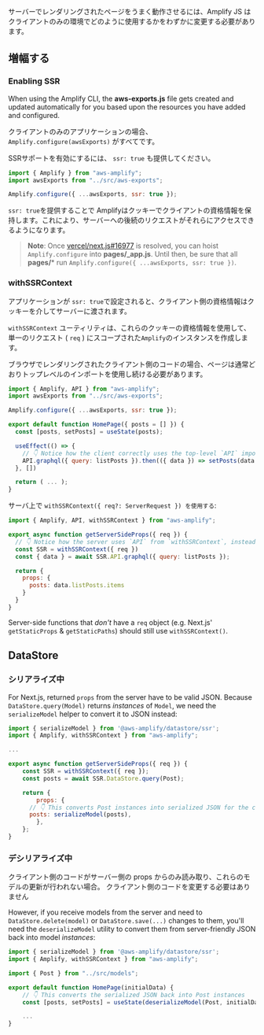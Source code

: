 サーバーでレンダリングされたページをうまく動作させるには、Amplify JS はクライアントのみの環境でどのように使用するかをわずかに変更する必要があります。

## 増幅する

### Enabling SSR

When using the Amplify CLI, the __aws-exports.js__ file gets created and updated automatically for you based upon the resources you have added and configured.

クライアントのみのアプリケーションの場合、 `Amplify.configure(awsExports)` がすべてです。

SSRサポートを有効にするには、 `ssr: true` も提供してください。

```js
import { Amplify } from "aws-amplify";
import awsExports from "../src/aws-exports";

Amplify.configure({ ...awsExports, ssr: true });
```

`ssr: true`を提供することで Amplifyはクッキーでクライアントの資格情報を保持します。これにより、サーバーへの後続のリクエストがそれらにアクセスできるようになります。

> **Note**: Once [vercel/next.js#16977](https://github.com/vercel/next.js/issues/16977) is resolved, you can hoist `Amplify.configure` into **pages/_app.js**.  Until then, be sure that all **pages/*** run `Amplify.configure({ ...awsExports, ssr: true })`.


### withSSRContext

アプリケーションが `ssr: true`で設定されると、クライアント側の資格情報はクッキーを介してサーバーに渡されます。

`withSSRContext` ユーティリティは、これらのクッキーの資格情報を使用して、単一のリクエスト ( `req` ) にスコープされた`Amplify`のインスタンスを作成します。

ブラウザでレンダリングされたクライアント側のコードの場合、ページは通常どおりトップレベルのインポートを使用し続ける必要があります。

```js
import { Amplify, API } from "aws-amplify";
import awsExports from "../src/aws-exports";

Amplify.configure({ ...awsExports, ssr: true });

export default function HomePage({ posts = [] }) {
  const [posts, setPosts] = useState(posts);

  useEffect(() => {
    // 👇 Notice how the client correctly uses the top-level `API` import
    API.graphql({ query: listPosts }).then(({ data }) => setPosts(data.listPosts.items));
  }, [])

  return ( ... );
}
```

サーバ上で `withSSRContext({ req?: ServerRequest }) を使用する`:

```js
import { Amplify, API, withSSRContext } from "aws-amplify";

export async function getServerSideProps({ req }) {
  // 👇 Notice how the server uses `API` from `withSSRContext`, instead of the top-level `API`.
  const SSR = withSSRContext({ req })
  const { data } = await SSR.API.graphql({ query: listPosts });

  return {
    props: {
      posts: data.listPosts.items
    }
  }
}
```

Server-side functions that _don't_ have a `req` object (e.g. Next.js' `getStaticProps` & `getStaticPaths`) should still use `withSSRContext()`.

## DataStore

### シリアライズ中

For Next.js, returned `props` from the server have to be valid JSON. Because `DataStore.query(Model)` returns _instances_ of `Model`, we need the `serializeModel` helper to convert it to JSON instead:

```js
import { serializeModel } from '@aws-amplify/datastore/ssr';
import { Amplify, withSSRContext } from "aws-amplify";

...

export async function getServerSideProps({ req }) {
    const SSR = withSSRContext({ req });
    const posts = await SSR.DataStore.query(Post);

    return {
        props: {
      // 👇 This converts Post instances into serialized JSON for the client
      posts: serializeModel(posts),
        },
    };
}
```

### デシリアライズ中

クライアント側のコードがサーバー側の props からのみ読み取り、これらのモデルの更新が行われない場合。 クライアント側のコードを変更する必要はありません

However, if you receive models from the server and need to `DataStore.delete(model)` or `DataStore.save(...)` changes to them, you'll need the `deserializeModel` utility to convert them from server-friendly JSON back into model _instances_:

```js
import { serializeModel } from '@aws-amplify/datastore/ssr';
import { Amplify, withSSRContext } from "aws-amplify";

import { Post } from "../src/models";

export default function HomePage(initialData) {
    // 👇 This converts the serialized JSON back into Post instances
    const [posts, setPosts] = useState(deserializeModel(Post, initialData.posts));

    ...
}
```

